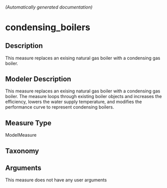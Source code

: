 

###### (Automatically generated documentation)

# condensing_boilers

## Description
This measure replaces an exising natural gas boiler with a condensing gas boiler.

## Modeler Description
This measure replaces an exising natural gas boiler with a condensing gas boiler. The measure loops through existing boiler objects and increases the efficiency, lowers the water supply temperature, and modifies the performance curve to represent condensing boilers.

## Measure Type
ModelMeasure

## Taxonomy


## Arguments




This measure does not have any user arguments



